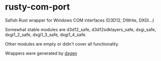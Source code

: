 # rusty-com-port
Safish Rust wrapper for Windows COM interfaces (D3D12, DWrite, DXGI...)

Somewhat stable modules are d3d12_safe, d3d12sdklayers_safe, dxgi_safe, dxgi1_2_safe, dxgi1_3_safe, dxgi1_4_safe.

Other modules are empty or didn't cover all functionality.

Wrappers were generated by [dxgen](https://github.com/red75prime/dxgen)
